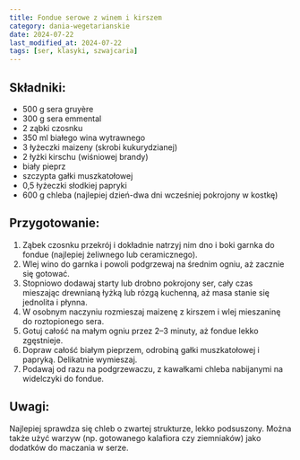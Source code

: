 ```yaml
---
title: Fondue serowe z winem i kirszem
category: dania-wegetarianskie
date: 2024-07-22
last_modified_at: 2024-07-22
tags: [ser, klasyki, szwajcaria]
---
```


## Składniki:
 - 500 g sera gruyère
 - 300 g sera emmental
 - 2 ząbki czosnku
 - 350 ml białego wina wytrawnego
 - 3 łyżeczki maizeny (skrobi kukurydzianej)
 - 2 łyżki kirschu (wiśniowej brandy)
 - biały pieprz
 - szczypta gałki muszkatołowej
 - 0,5 łyżeczki słodkiej papryki
 - 600 g chleba (najlepiej dzień-dwa dni wcześniej pokrojony w kostkę)

## Przygotowanie:
1. Ząbek czosnku przekrój i dokładnie natrzyj nim dno i boki garnka do fondue (najlepiej żeliwnego lub ceramicznego).
2. Wlej wino do garnka i powoli podgrzewaj na średnim ogniu, aż zacznie się gotować.
3. Stopniowo dodawaj starty lub drobno pokrojony ser, cały czas mieszając drewnianą łyżką lub rózgą kuchenną, aż masa stanie się jednolita i płynna.
4. W osobnym naczyniu rozmieszaj maizenę z kirszem i wlej mieszaninę do roztopionego sera.
5. Gotuj całość na małym ogniu przez 2–3 minuty, aż fondue lekko zgęstnieje.
6. Dopraw całość białym pieprzem, odrobiną gałki muszkatołowej i papryką. Delikatnie wymieszaj.
7. Podawaj od razu na podgrzewaczu, z kawałkami chleba nabijanymi na widelczyki do fondue.

## Uwagi:
Najlepiej sprawdza się chleb o zwartej strukturze, lekko podsuszony. Można także użyć warzyw (np. gotowanego kalafiora czy ziemniaków) jako dodatków do maczania w serze.

